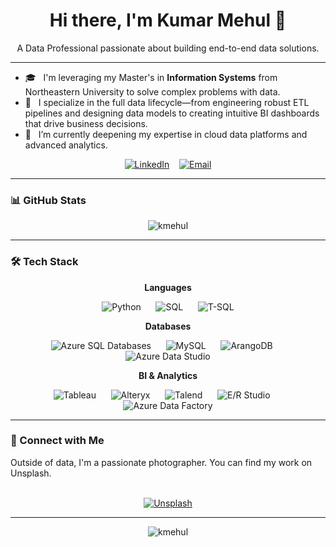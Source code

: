 <h1 align="center">Hi there, I'm Kumar Mehul 👋</h1>

<p align="center">
  A Data Professional passionate about building end-to-end data solutions.
</p>

---

- 🎓 &nbsp; I'm leveraging my Master's in **Information Systems** from Northeastern University to solve complex problems with data.
- 🔭 &nbsp; I specialize in the full data lifecycle—from engineering robust ETL pipelines and designing data models to creating intuitive BI dashboards that drive business decisions.
- 🌱 &nbsp; I’m currently deepening my expertise in cloud data platforms and advanced analytics.

<p align="center">
  <a href="https://www.linkedin.com/in/kmehul992/"><img src="https://img.shields.io/badge/LinkedIn-0077B5?style=plastic" alt="LinkedIn"/></a>
  &nbsp;&nbsp;
  <a href="mailto:kumar-mehul@outlook.com"><img src="https://img.shields.io/badge/Email-708090?style=plastic" alt="Email"/></a>
</p>

---

<h3 align="left">📊 GitHub Stats</h3>
<p align="center">
  <img align="center" src="https://github-readme-stats.vercel.app/api?username=kmehul&show_icons=true&locale=en&theme=tokyonight" alt="kmehul" />
</p>

---

<h3 align="left">🛠️ Tech Stack</h3>

<p align="center">
  <strong>Languages</strong>
</p>
<p align="center">
    <img src="https://img.shields.io/badge/Python-4B8BBE?style=plastic" alt="Python"/>
    &nbsp;&nbsp;&nbsp;&nbsp;
    <img src="https://img.shields.io/badge/SQL-C75F5F?style=plastic" alt="SQL"/>
    &nbsp;&nbsp;&nbsp;&nbsp;
    <img src="https://img.shields.io/badge/T--SQL-D98A61?style=plastic" alt="T-SQL"/>
</p>

<p align="center">
  <strong>Databases</strong>
</p>
<p align="center">
    <img src="https://img.shields.io/badge/Azure_SQL_Databases-5DA9E9?style=plastic" alt="Azure SQL Databases"/>
    &nbsp;&nbsp;&nbsp;&nbsp;
    <img src="https://img.shields.io/badge/MySQL-68A063?style=plastic" alt="MySQL"/>
    &nbsp;&nbsp;&nbsp;&nbsp;
    <img src="https://img.shields.io/badge/ArangoDB-8A9A5B?style=plastic" alt="ArangoDB"/>
    &nbsp;&nbsp;&nbsp;&nbsp;
    <img src="https://img.shields.io/badge/Azure_Data_Studio-737CA1?style=plastic" alt="Azure Data Studio"/>
</p>

<p align="center">
  <strong>BI & Analytics</strong>
</p>
<p align="center">
    <img src="https://img.shields.io/badge/Tableau-E97627?style=plastic" alt="Tableau"/>
    &nbsp;&nbsp;&nbsp;&nbsp;
    <img src="https://img.shields.io/badge/Alteryx-3D85C6?style=plastic" alt="Alteryx"/>
    &nbsp;&nbsp;&nbsp;&nbsp;
    <img src="https://img.shields.io/badge/Talend-B47480?style=plastic" alt="Talend"/>
    &nbsp;&nbsp;&nbsp;&nbsp;
    <img src="https://img.shields.io/badge/E/R_Studio-5F737C?style=plastic" alt="E/R Studio"/>
    &nbsp;&nbsp;&nbsp;&nbsp;
    <img src="https://img.shields.io/badge/Azure_Data_Factory-4A7C59?style=plastic" alt="Azure Data Factory"/>
</p>

---

<h3 align="left">🤝 Connect with Me</h3>
<p align="left">
Outside of data, I'm a passionate photographer. You can find my work on Unsplash.
<br/><br/>
<p align="center">
  <a href="https://unsplash.com/@the_nemesis" target="_blank"><img src="https://img.shields.io/badge/Unsplash-4A4A4A?style=plastic" alt="Unsplash"/></a>
</p>
</p>

---

<p align="center">
  <img src="https://komarev.com/ghpvc/?username=kmehul&label=Profile%20Visitors&color=blueviolet" alt="kmehul" />
</p>
